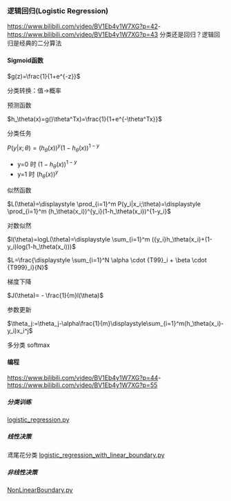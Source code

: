 ### 逻辑回归(Logistic Regression)

<https://www.bilibili.com/video/BV1Eb4y1W7XG?p=42>-<https://www.bilibili.com/video/BV1Eb4y1W7XG?p=43>
分类还是回归？逻辑回归是经典的二分算法

#### Sigmoid函数

$g(z)=\frac{1}{1+e^{-z}}$

分类转换：值->概率

预测函数

$h_\theta(x)=g()\theta^Tx)=\frac{1}{1+e^{-\theta^Tx}}$

分类任务

$P(y|x;\theta)=(h_\theta(x))^{y}(1-h_\theta(x))^{1-y}$

- y=0 时 $(1-h_\theta(x))^{1-y}$
- y=1 时 $(h_\theta(x))^y$

似然函数

$L(\theta)=\displaystyle \prod_{i=1}^m P(y_i|x_i;\theta)=\displaystyle \prod_{i=1}^m (h_\theta(x_i))^{y_i}(1-h_\theta(x_i))^{1-y_i}$

对数似然

$l(\theta)=logL(\theta)=\displaystyle \sum_{i=1}^m ({y_i}h_\theta(x_i)+(1-y_i)log(1-h_\theta(x_i)))$



$L=\frac{\displaystyle \sum_{i=1}^N \alpha \cdot {T99}_i + \beta \cdot {T999}_i}{N}$

梯度下降

$J(\theta)= - \frac{1}{m}l(\theta)$

参数更新

$\theta_j:=\theta_j-\alpha\frac{1}{m}\displaystyle\sum_{i=1}^m(h_\theta(x_i)-y_i)x_i^j$

多分类 softmax

#### 编程
<https://www.bilibili.com/video/BV1Eb4y1W7XG?p=44>-<https://www.bilibili.com/video/BV1Eb4y1W7XG?p=55>

##### 分类训练 
[logistic_regression.py](logistic_regression/logistic_regression/logistic_regression.py)
##### 线性决策
鸢尾花分类 [logistic_regression_with_linear_boundary.py](logistic_regression/logistic_regression/logistic_regression_with_linear_boundary.py)
##### 非线性决策
[NonLinearBoundary.py](logistic_regression/logistic_regression/NonLinearBoundary.py)